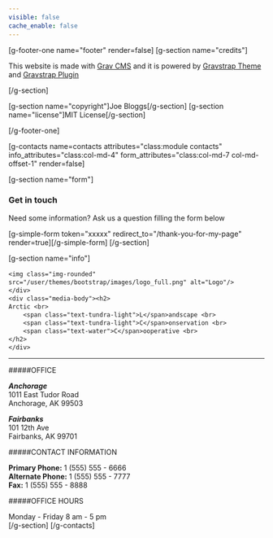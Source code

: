 ```yaml
---
visible: false
cache_enable: false
---
```


[g-footer-one name="footer" render=false]
[g-section name="credits"]

This website is made with [Grav CMS](http://getgrav.org/) and it is powered by [Gravstrap Theme](http://diblas.net/themes/gravstrap-theme-to-start-grav-cms-site-with-bootstrap-support/) and [Gravstrap Plugin](http://diblas.net/plugins/use-bootstrap-elements-in-the-grav-cms-way/)

[/g-section]

[g-section name="copyright"]Joe Bloggs[/g-section]
[g-section name="license"]MIT License[/g-section]

[/g-footer-one]

[g-contacts name=contacts attributes="class:module contacts" info_attributes="class:col-md-4" form_attributes="class:col-md-7 col-md-offset-1" render=false]

[g-section name="form"]
### Get in touch
Need some information? Ask us a question filling the form below

[g-simple-form token="xxxxx" redirect_to="/thank-you-for-my-page" render=true][/g-simple-form]
[/g-section]

[g-section name="info"]
<div class="logo media">
    <div class="media-left">

    <img class="img-rounded" src="/user/themes/bootstrap/images/logo_full.png" alt="Logo"/>
    </div>
    <div class="media-body"><h2>
    Arctic <br>
        <span class="text-tundra-light">L</span>andscape <br>
        <span class="text-tundra-light">C</span>onservation <br>
        <span class="text-water">C</span>ooperative <br>
    </h2>
    </div>
</div>
<hr>

#####OFFICE

___Anchorage___  
1011 East Tudor Road  
Anchorage, AK 99503  

___Fairbanks___  
101 12th Ave  
Fairbanks, AK 99701

#####CONTACT INFORMATION

**Primary Phone:** 1 (555) 555 - 6666  
**Alternate Phone:** 1 (555) 555 - 7777  
**Fax:** 1 (555) 555 - 8888  

#####OFFICE HOURS

Monday - Friday 8 am - 5 pm  
[/g-section]
[/g-contacts]
